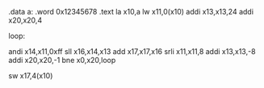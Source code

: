 .data 
a: .word 0x12345678
.text
la x10,a
lw x11,0(x10)
addi x13,x13,24
addi x20,x20,4

loop:

andi x14,x11,0xff
sll x16,x14,x13
add x17,x17,x16
srli x11,x11,8
addi x13,x13,-8
addi x20,x20,-1
bne x0,x20,loop

sw x17,4(x10)